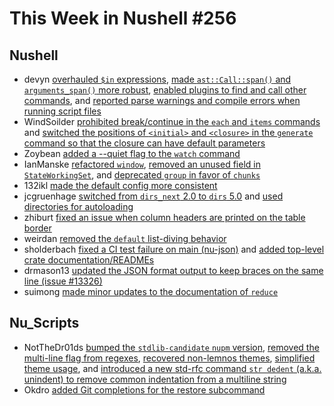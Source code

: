 # This Week in Nushell #256

## Nushell

- devyn [overhauled `$in` expressions](https://github.com/nushell/nushell/pull/13357), [made `ast::Call::span()` and `arguments_span()` more robust](https://github.com/nushell/nushell/pull/13412), [enabled plugins to find and call other commands](https://github.com/nushell/nushell/pull/13407), and [reported parse warnings and compile errors when running script files](https://github.com/nushell/nushell/pull/13369)
- WindSoilder [prohibited break/continue in the `each` and `items` commands](https://github.com/nushell/nushell/pull/13398) and [switched the positions of `<initial>` and `<closure>` in the `generate` command so that the closure can have default parameters](https://github.com/nushell/nushell/pull/13393)
- Zoybean [added a --quiet flag to the `watch` command](https://github.com/nushell/nushell/pull/13415)
- IanManske [refactored `window`](https://github.com/nushell/nushell/pull/13401), [removed an unused field in `StateWorkingSet`](https://github.com/nushell/nushell/pull/13387), and [deprecated `group` in favor of `chunks`](https://github.com/nushell/nushell/pull/13377)
- 132ikl [made the default config more consistent](https://github.com/nushell/nushell/pull/13399)
- jcgruenhage [switched from `dirs_next` 2.0 to `dirs` 5.0](https://github.com/nushell/nushell/pull/13384) and [used directories for autoloading](https://github.com/nushell/nushell/pull/13382)
- zhiburt [fixed an issue when column headers are printed on the table border](https://github.com/nushell/nushell/pull/13389)
- weirdan [removed the `default` list-diving behavior](https://github.com/nushell/nushell/pull/13386)
- sholderbach [fixed a CI test failure on main (nu-json)](https://github.com/nushell/nushell/pull/13374) and [added top-level crate documentation/READMEs](https://github.com/nushell/nushell/pull/12907)
- drmason13 [updated the JSON format output to keep braces on the same line (issue #13326)](https://github.com/nushell/nushell/pull/13352)
- suimong [made minor updates to the documentation of `reduce`](https://github.com/nushell/nushell/pull/13408)

## Nu_Scripts

- NotTheDr01ds [bumped the `stdlib-candidate` `nupm` version](https://github.com/nushell/nu_scripts/pull/904), [removed the multi-line flag from regexes](https://github.com/nushell/nu_scripts/pull/903), [recovered non-lemnos themes](https://github.com/nushell/nu_scripts/pull/902), [simplified theme usage](https://github.com/nushell/nu_scripts/pull/896), and [introduced a new std-rfc command `str dedent` (a.k.a. unindent) to remove common indentation from a multiline string](https://github.com/nushell/nu_scripts/pull/894)
- Okdro [added Git completions for the restore subcommand](https://github.com/nushell/nu_scripts/pull/895)
